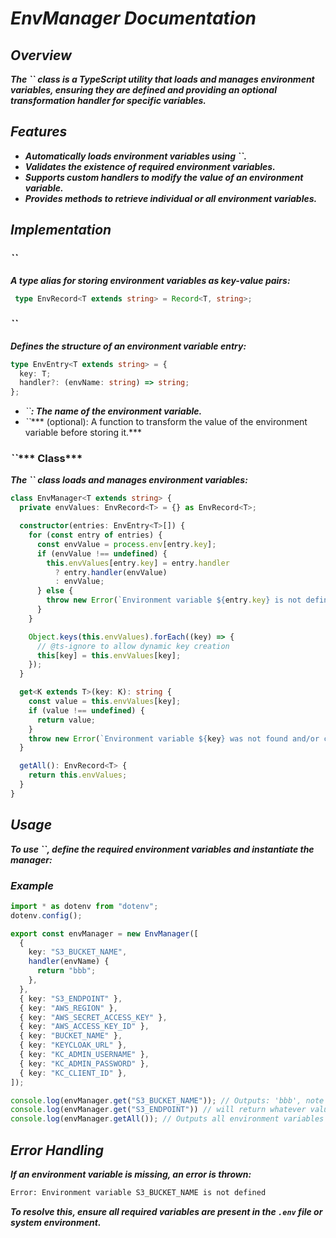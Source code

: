 # ***EnvManager Documentation***

## ***Overview***

***The ****``**** class is a TypeScript utility that loads and manages environment variables, ensuring they are defined and providing an optional transformation handler for specific variables.***

## ***Features***

- ***Automatically loads environment variables using ****``****.***
- ***Validates the existence of required environment variables.***
- ***Supports custom handlers to modify the value of an environment variable.***
- ***Provides methods to retrieve individual or all environment variables.***

## ***Implementation***

### *``*

***A type alias for storing environment variables as key-value pairs:***

```ts
 type EnvRecord<T extends string> = Record<T, string>;
```

### *``*

***Defines the structure of an environment variable entry:***

```ts
type EnvEntry<T extends string> = {
  key: T;
  handler?: (envName: string) => string;
};
```

- *``****: The name of the environment variable.***
- *``**** (optional): A function to transform the value of the environment variable before storing it.***

### *``**** Class***

***The ****``**** class loads and manages environment variables:***

```ts
class EnvManager<T extends string> {
  private envValues: EnvRecord<T> = {} as EnvRecord<T>;

  constructor(entries: EnvEntry<T>[]) {
    for (const entry of entries) {
      const envValue = process.env[entry.key];
      if (envValue !== undefined) {
        this.envValues[entry.key] = entry.handler
          ? entry.handler(envValue)
          : envValue;
      } else {
        throw new Error(`Environment variable ${entry.key} is not defined`);
      }
    }

    Object.keys(this.envValues).forEach((key) => {
      // @ts-ignore to allow dynamic key creation
      this[key] = this.envValues[key];
    });
  }

  get<K extends T>(key: K): string {
    const value = this.envValues[key];
    if (value !== undefined) {
      return value;
    }
    throw new Error(`Environment variable ${key} was not found and/or custom handler returned undefined`);
  }

  getAll(): EnvRecord<T> {
    return this.envValues;
  }
}
```

## ***Usage***

***To use ****``****, define the required environment variables and instantiate the manager:***

### ***Example***

```ts
import * as dotenv from "dotenv";
dotenv.config();

export const envManager = new EnvManager([
  {
    key: "S3_BUCKET_NAME",
    handler(envName) {
      return "bbb";
    },
  },
  { key: "S3_ENDPOINT" },
  { key: "AWS_REGION" },
  { key: "AWS_SECRET_ACCESS_KEY" },
  { key: "AWS_ACCESS_KEY_ID" },
  { key: "BUCKET_NAME" },
  { key: "KEYCLOAK_URL" },
  { key: "KC_ADMIN_USERNAME" },
  { key: "KC_ADMIN_PASSWORD" },
  { key: "KC_CLIENT_ID" },
]);

console.log(envManager.get("S3_BUCKET_NAME")); // Outputs: 'bbb', note there can be whatvere code you want here, for example you could make an axios request to get an env 
console.log(envManager.get("S3_ENDPOINT")) // will return whatever value is in the nev file 
console.log(envManager.getAll()); // Outputs all environment variables
```

## ***Error Handling***

***If an environment variable is missing, an error is thrown:***

```sh
Error: Environment variable S3_BUCKET_NAME is not defined
```

***To resolve this, ensure all required variables are present in the ****`.env`**** file or system environment.***


